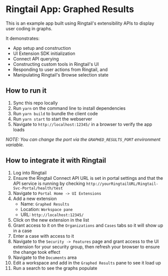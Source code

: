 # Ringtail App: Graphed Results
This is an example app built using Ringtail's extensibility APIs to display user coding in graphs.

It demonstrates:
- App setup and construction
- UI Extension SDK initialization
- Connect API querying
- Constructing custom tools in Ringtail's UI
- Responding to user actions from Ringtail, and
- Manipulating Ringtail's Browse selection state

## How to run it
1. Sync this repo locally
1. Run `yarn` on the command line to install dependencies
1. Run `yarn build` to bundle the client code
1. Run `yarn start` to start the webserver
1. Navigate to `http://localhost:12345/` in a browser to verify the app loads

_NOTE: You can change the port via the `GRAPHED_RESULTS_PORT` environment variable._

## How to integrate it with Ringtail
1. Log into Ringtail
1. Ensure the Ringtail Connect API URL is set in portal settings and that the API service is running by checking `http://yourRingtailURL/Ringtail-Svc-Portal/health/test`
1. Navigate to `Portal Home -> UI Extensions`
1. Add a new extension
   - Name: `Graphed Results`
   - Location: `Workspace pane`
   - URL: `http://localhost:12345/`
1. Click on the new extension in the list
1. Grant access to it on the `Organizations` and `Cases` tabs so it will show up in a case
1. Enter a case with access to it
1. Navigate to the `Security -> Features` page and grant access to the UI extension for your security group, then refresh your browser to ensure the change took effect
1. Navigate to the `Documents` area
1. Edit a workspace and add in the `Graphed Results` pane to see it load up
1. Run a search to see the graphs populate

